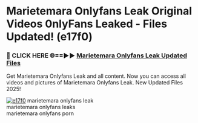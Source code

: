 # Marietemara Onlyfans Leak Original Videos 0nlyFans Leaked - Files Updated! (e17f0)

<h3>🔴 CLICK HERE 🌐==►► <a href="https://best4dudes.click/HH4t6V" rel="nofollow">Marietemara Onlyfans Leak Updated Files</a></h3>

Get Marietemara Onlyfans Leak and all content. Now you can access all videos and pictures of Marietemara Onlyfans Leak. New Updated Files 2025!

[![e17f0](https://github.com/user-attachments/assets/8c521d6e-e6e3-4a75-9320-d58ab9d79d5b)](https://best4dudes.click/HH4t6V)
marietemara onlyfans leak<br>
marietemara onlyfans leaks<br>
marietemara onlyfans porn